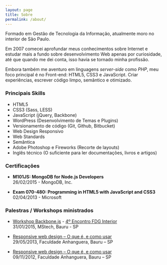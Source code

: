 ```yaml
---
layout: page
title: Sobre
permalink: /about/
---
```


Formado em Gestão de Tecnologia da Informação, atualmente moro no interior de São Paulo.

Em 2007 comecei aprofundar meus conhecimentos sobre Internet e estudar mais a fundo sobre desenvolvimento Web apenas por curiosidade, até que quando me dei conta, isso havia se tornado minha profissão.

Embora também me aventuro em linguagens *server-side* como *PHP*, meu foco principal é no Front-end: HTML5, CSS3 e JavaScript. Criar experiências, escrever código limpo, semântico e otimizado.

### Principais Skills

* HTML5
* CSS3 (Sass, LESS)
* JavaScript (jQuery, Backbone)
* WordPress (Desenvolvimento de Temas e Plugins)
* Versionamento de código (Git, Github, Bitbucket)
* Web Design Responsivo
* Web Standards
* Semântica
* Adobe Photoshop e Fireworks (Recorte de layouts)
* Inglês técnico (O suficiente para ler documentações, livros e artigos)

### Certificações

* **M101JS: MongoDB for Node.js Developers** <br>
  26/02/2015 - MongoDB, Inc.

* **Exam 070-480: Programming in HTML5 with JavaScript and CSS3** <br>
    02/04/2013 - Microsoft

### Palestras / Workshops ministrados

* <a target="_blank" href="https://slides.com/henriquesilverio/deck">Workshop Backbone.js</a> - <a target="_blank" href="http://www.meetup.com/fdginterior/events/219921233">4º Encontro FDG Interior</a> <br>
  31/01/2015, MStech, Bauru - SP

* <a target="_blank" href="http://talks.henriquesilverio.com/2013/semanadeti/">Responsive web design – O que é, e como usar</a> <br>
  29/05/2013, Faculdade Anhanguera, Bauru – SP

* <a target="_blank" href="http://pt.slideshare.net/henriquesilverio3/responsive-web-design-workshop">Responsive web design – O que é, e como usar</a> <br>
  09/11/2012, Faculdade Anhanguera, Bauru – SP
